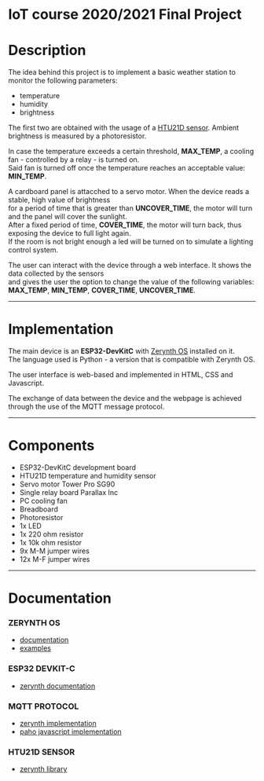 # IoT course 2020/2021 Final Project

# Description

The idea behind this project is to implement a basic weather station to monitor the following parameters:
+ temperature
+ humidity
+ brightness

The first two are obtained with the usage of a [HTU21D sensor](https://www.amazon.com/dp/B00XR7CR1I/).
Ambient brightness is measured by a photoresistor.

In case the temperature exceeds a certain threshold, **MAX_TEMP**, a cooling fan - controlled by a relay - is turned on.<br>
Said fan is turned off once the temperature reaches an acceptable value: **MIN_TEMP**.

A cardboard panel is attacched to a servo motor. When the device reads a stable, high value of brightness<br>
for a period of time that is greater than **UNCOVER_TIME**, the motor will turn and the panel will cover the sunlight.<br>
After a fixed period of time, **COVER_TIME**, the motor will turn back, thus exposing the device to full light again.<br>
If the room is not bright enough a led will be turned on to simulate a lighting control system.

The user can interact with the device through a web interface. It shows the data collected by the sensors<br>
and gives the user the option to change the value of the following variables:<br>
**MAX_TEMP**, **MIN_TEMP**, **COVER_TIME**, **UNCOVER_TIME**.

-----

# Implementation

The main device is an **ESP32-DevKitC** with [Zerynth OS](https://www.zerynth.com/zos/) installed on it.<br>
The language used is Python - a version that is compatible with Zerynth OS.

The user interface is web-based and implemented in HTML, CSS and Javascript.

The exchange of data between the device and the webpage is achieved through the use of the MQTT message protocol.

-----

# Components

+ ESP32-DevKitC development board
+ HTU21D temperature and humidity sensor
+ Servo motor Tower Pro SG90
+ Single relay board Parallax Inc
+ PC cooling fan
+ Breadboard
+ Photoresistor
+ 1x LED
+ 1x 220 ohm resistor
+ 1x 10k ohm resistor
+ 9x M-M jumper wires
+ 12x M-F jumper wires

-----

# Documentation

### ZERYNTH OS
+ [documentation](https://docsv2.zerynth.com/latest/reference/core/stdlib/docs/)
+ [examples](https://docsv2.zerynth.com/latest/reference/core/stdlib/docs/examples/)

### ESP32 DEVKIT-C
+ [zerynth documentation](https://docsv2.zerynth.com/latest/reference/boards/esp32_devkitc/docs/)

### MQTT PROTOCOL
+ [zerynth implementation](https://docsv2.zerynth.com/latest/reference/libs/zerynth/mqtt/docs/)
+ [paho javascript implementation](https://www.eclipse.org/paho/index.php?page=clients/js/index.php)

### HTU21D SENSOR
+ [zerynth library](https://docsv2.zerynth.com/latest/reference/libs/meas/htu21d/docs/htu21d/)
